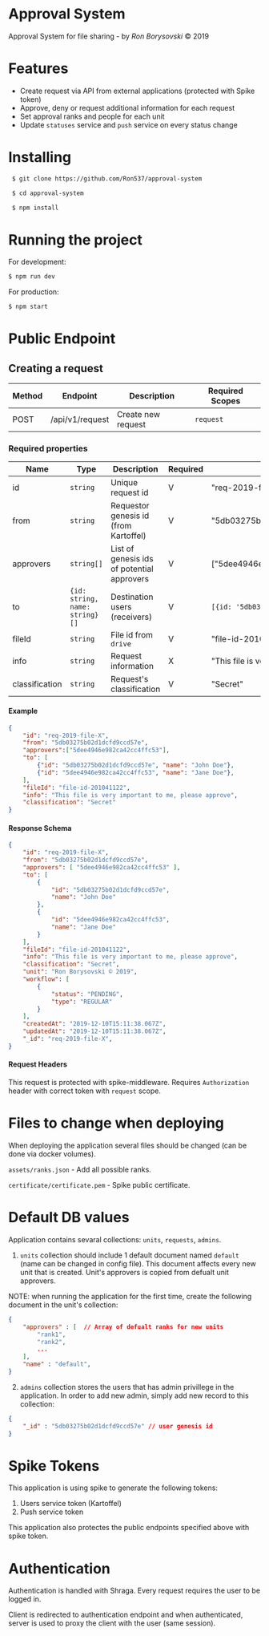 # Approval System

Approval System for file sharing - by _Ron Borysovski_ © 2019

# Features

- Create request via API from external applications (protected with Spike token)
- Approve, deny or request additional information for each request
- Set approval ranks and people for each unit
- Update `statuses` service and `push` service on every status change

# Installing

```bash
 $ git clone https://github.com/Ron537/approval-system 

 $ cd approval-system 

 $ npm install 
 ```

# Running the project

For development:

```bash
$ npm run dev 
```

For production:

```bash
$ npm start 
```

# Public Endpoint

## Creating a request 

| Method 	| Endpoint          	            | Description                    	    | Required Scopes  	        |
|--------	|--------------------------------	|--------------------------------	    |-----------------------	|
| POST    	| /api/v1/request         	        | Create new request                 	| `request` 	                |

### Required properties

| Name   	| Type                	            | Description                    	   | Required  | Example         	        |
|--------	|--------------------------------	|--------------------------------	   |---------- | -----------------------	|
| id    	| `string`                 	        | Unique request id                    |     V     | "req-2019-file-X"          |
| from      | `string`                          | Requestor genesis id (from Kartoffel)|     V     | "5db03275b02d1dcfd9ccd57e" |
| approvers | `string[]`                        | List of genesis ids of potential approvers| V    | ["5dee4946e982ca42cc4ffc53","5db03275b02d1dcfd9ccd57e"]
| to        | `{id: string, name: string}[]`    | Destination users (receivers)        |     V     | `[{id: '5db03275b02d1dcfd9ccd57e', name: 'John Doe'}]` |
| fileId    | `string`                          | File id from `drive`                 |     V     | "file-id-201041122"        |
| info      | `string`                          | Request information                  |     X     | "This file is very important to me, please approve" |
| classification | `string`                     | Request's classification             |     V     | "Secret"                   |

#### Example

```JSON
{
	"id": "req-2019-file-X",
    "from": "5db03275b02d1dcfd9ccd57e",
    "approvers":["5dee4946e982ca42cc4ffc53"],
	"to": [
        {"id": "5db03275b02d1dcfd9ccd57e", "name": "John Doe"},
        {"id": "5dee4946e982ca42cc4ffc53", "name": "Jane Doe"},
    ],
	"fileId": "file-id-201041122",
	"info": "This file is very important to me, please approve",
	"classification": "Secret"
}
```

#### Response Schema
```JSON
{
    "id": "req-2019-file-X",
    "from": "5db03275b02d1dcfd9ccd57e",
    "approvers": [ "5dee4946e982ca42cc4ffc53" ],
    "to": [
        {
            "id": "5db03275b02d1dcfd9ccd57e",
            "name": "John Doe"
        },
        {
            "id": "5dee4946e982ca42cc4ffc53",
            "name": "Jane Doe"
        }
    ],
    "fileId": "file-id-201041122",
    "info": "This file is very important to me, please approve",
    "classification": "Secret",
    "unit": "Ron Borysovski © 2019",
    "workflow": [
        {
            "status": "PENDING",
            "type": "REGULAR"
        }
    ],
    "createdAt": "2019-12-10T15:11:38.067Z",
    "updatedAt": "2019-12-10T15:11:38.067Z",
    "_id": "req-2019-file-X",
}
```

#### Request Headers
This request is protected with spike-middleware.
Requires `Authorization` header with correct token with `request` scope.

# Files to change when deploying
When deploying the application several files should be changed (can be done via docker volumes).

`assets/ranks.json` - Add all possible ranks.

`certificate/certificate.pem` - Spike public certificate.

# Default DB values
Application contains sevaral collections:
`units`, `requests`, `admins`.

1. `units` collection should include 1 default document named `default` (name can be changed in config file).
This document affects every new unit that is created.
Unit's approvers is copied from defualt unit approvers.

NOTE: when running the application for the first time, create the following document in the unit's collection:

```JSON
{
    "approvers" : [  // Array of defualt ranks for new units
        "rank1",
        "rank2",
        ...
    ],
    "name" : "default",
}
```

2. `admins` collection stores the users that has admin privillege in the application. In order to add new admin, simply add new record to this collection:

```JSON
{
    "_id" : "5db03275b02d1dcfd9ccd57e" // user genesis id
}
```

# Spike Tokens
This application is using spike to generate the following tokens:

1. Users service token (Kartoffel)
2. Push service token

This application also protectes the public endpoints specified above with spike token.

# Authentication
Authentication is handled with Shraga.
Every request requires the user to be logged in.

Client is redirected to authentication endpoint and when authenticated, server is used to proxy the client with the user (same session).